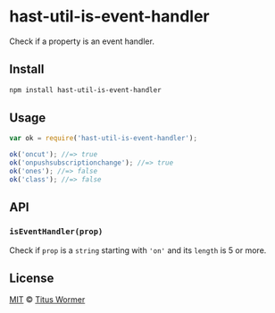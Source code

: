 <!--This file is generated by `build-packages.js`-->

# hast-util-is-event-handler

Check if a property is an event handler.

## Install

```sh
npm install hast-util-is-event-handler
```

## Usage

```javascript
var ok = require('hast-util-is-event-handler');

ok('oncut'); //=> true
ok('onpushsubscriptionchange'); //=> true
ok('ones'); //=> false
ok('class'); //=> false
```

## API

### `isEventHandler(prop)`

Check if `prop` is a `string` starting with `'on'` and its `length`
is 5 or more.

## License

[MIT](https://github.com/rehypejs/rehype-minify/blob/master/license) © [Titus Wormer](http://wooorm.com)
